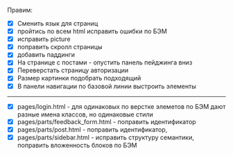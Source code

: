 Правим:

- [x] Сменить язык для страниц
- [x] пройтись по всем html исправить ошибки по БЭМ
- [x] исправить picture
- [x] поправить скролл страницы
- [x] добавить паддинги
- [x] На странице с постами - опустить панель пейджинга вниз
- [x] Переверстать страницу авторизации
- [x] Размер картинки подобрать подходящий
- [x] В панели навигации по базовой линии выстроить элементы

---

- [x] pages/login.html - для одинаковых по верстке элеметов по БЭМ дают разные имена классов, но одинаковые стили
- [x] pages/parts/feedback_form.html - поправить идентификатор
- [x] pages/parts/post.html - поправить идентификатор,
- [x] pages/parts/sidebar.html - исправить структуру семантики, поправить вложенность блоков по БЭМ

